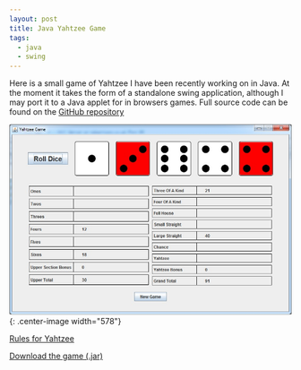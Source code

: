 ```yaml
---
layout: post
title: Java Yahtzee Game
tags:
  - java
  - swing
---
```

Here is a small game of Yahtzee I have been recently working on in Java. At the moment it takes the form of a standalone swing application, although I may port it to a Java applet for in browsers games. Full source code can be found on the [GitHub repository](https://github.com/raharrison/Yahtzee)

![Game screenshot](/images/2011/YahtzeeGame.jpg){: .center-image width="578"}

[Rules for Yahtzee][1]

[Download the game (.jar)][2]

[1]: http://grail.sourceforge.net/demo/yahtzee/rules.html
[2]: https://ryanharrison.co.uk/apps/yahtzee/YahtzeeGame.zip